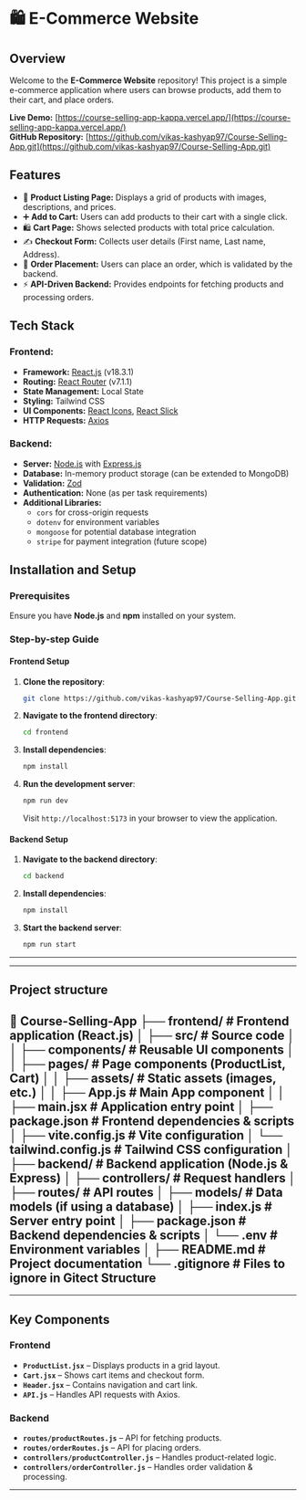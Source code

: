 # 🛍️ E-Commerce Website

## Overview
Welcome to the **E-Commerce Website** repository! This project is a simple e-commerce application where users can browse products, add them to their cart, and place orders.  

**Live Demo:** [https://course-selling-app-kappa.vercel.app/](https://course-selling-app-kappa.vercel.app/)  
**GitHub Repository:** [https://github.com/vikas-kashyap97/Course-Selling-App.git](https://github.com/vikas-kashyap97/Course-Selling-App.git)

## Features
- 🛒 **Product Listing Page:** Displays a grid of products with images, descriptions, and prices.
- ➕ **Add to Cart:** Users can add products to their cart with a single click.
- 🛍 **Cart Page:** Shows selected products with total price calculation.
- ✍ **Checkout Form:** Collects user details (First name, Last name, Address).
- 🚀 **Order Placement:** Users can place an order, which is validated by the backend.
- ⚡ **API-Driven Backend:** Provides endpoints for fetching products and processing orders.

## Tech Stack
### **Frontend:**
- **Framework:** [React.js](https://react.dev/) (v18.3.1)
- **Routing:** [React Router](https://reactrouter.com/) (v7.1.1)
- **State Management:** Local State
- **Styling:** Tailwind CSS
- **UI Components:** [React Icons](https://react-icons.github.io/react-icons/), [React Slick](https://react-slick.neostack.com/)
- **HTTP Requests:** [Axios](https://axios-http.com/)

### **Backend:**
- **Server:** [Node.js](https://nodejs.org/) with [Express.js](https://expressjs.com/)
- **Database:** In-memory product storage (can be extended to MongoDB)
- **Validation:** [Zod](https://zod.dev/)
- **Authentication:** None (as per task requirements)
- **Additional Libraries:** 
  - `cors` for cross-origin requests  
  - `dotenv` for environment variables  
  - `mongoose` for potential database integration  
  - `stripe` for payment integration (future scope)  

## Installation and Setup
### Prerequisites
Ensure you have **Node.js** and **npm** installed on your system.

### Step-by-step Guide

#### **Frontend Setup**
1. **Clone the repository**:
    ```bash
    git clone https://github.com/vikas-kashyap97/Course-Selling-App.git
    ```

2. **Navigate to the frontend directory**:
    ```bash
    cd frontend
    ```

3. **Install dependencies**:
    ```bash
    npm install
    ```

4. **Run the development server**:
    ```bash
    npm run dev
    ```
    Visit `http://localhost:5173` in your browser to view the application.

#### **Backend Setup**
1. **Navigate to the backend directory**:
    ```bash
    cd backend
    ```

2. **Install dependencies**:
    ```bash
    npm install
    ```

3. **Start the backend server**:
    ```bash
    npm run start
    ```

---

---
## Project structure 
📂 Course-Selling-App ├── frontend/ # Frontend application (React.js) │ ├── src/ # Source code │ │ ├── components/ # Reusable UI components │ │ ├── pages/ # Page components (ProductList, Cart) │ │ ├── assets/ # Static assets (images, etc.) │ │ ├── App.js # Main App component │ │ ├── main.jsx # Application entry point │ ├── package.json # Frontend dependencies & scripts │ ├── vite.config.js # Vite configuration │ └── tailwind.config.js # Tailwind CSS configuration │ ├── backend/ # Backend application (Node.js & Express) │ ├── controllers/ # Request handlers │ ├── routes/ # API routes │ ├── models/ # Data models (if using a database) │ ├── index.js # Server entry point │ ├── package.json # Backend dependencies & scripts │ └── .env # Environment variables │ ├── README.md # Project documentation └── .gitignore # Files to ignore in Gitect Structure
---

---

## Key Components

### **Frontend**
- **`ProductList.jsx`** – Displays products in a grid layout.
- **`Cart.jsx`** – Shows cart items and checkout form.
- **`Header.jsx`** – Contains navigation and cart link.
- **`API.js`** – Handles API requests with Axios.

### **Backend**
- **`routes/productRoutes.js`** – API for fetching products.
- **`routes/orderRoutes.js`** – API for placing orders.
- **`controllers/productController.js`** – Handles product-related logic.
- **`controllers/orderController.js`** – Handles order validation & processing.

---
 
